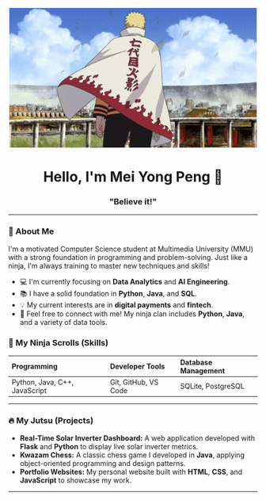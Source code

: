 <p align="center">
  <img src="Image/naruto_image.gif" alt="Naruto Uzumaki" width="500"/>
</p>

<h1 align="center">Hello, I'm Mei Yong Peng 👋</h1>

<h3 align="center">"Believe it!"</h3>

---

### 🍥 About Me

I'm a motivated Computer Science student at Multimedia University (MMU) with a strong foundation in programming and problem-solving. Just like a ninja, I'm always training to master new techniques and skills!

* 💻 I'm currently focusing on **Data Analytics** and **AI Engineering**.
* 📚 I have a solid foundation in **Python**, **Java**, and **SQL**.
* 💡 My current interests are in **digital payments** and **fintech**.
* 💬 Feel free to connect with me! My ninja clan includes **Python**, **Java**, and a variety of data tools.

### 📜 My Ninja Scrolls (Skills)

| Programming | Developer Tools | Database Management |
| :--- | :--- | :--- |
| Python, Java, C++, JavaScript | Git, GitHub, VS Code | SQLite, PostgreSQL |

---

### 🔥 My Jutsu (Projects)

* **Real-Time Solar Inverter Dashboard:** A web application developed with **Flask** and **Python** to display live solar inverter metrics.
* **Kwazam Chess:** A classic chess game I developed in **Java**, applying object-oriented programming and design patterns.
* **Portfolio Websites:** My personal website built with **HTML**, **CSS**, and **JavaScript** to showcase my work.

---
